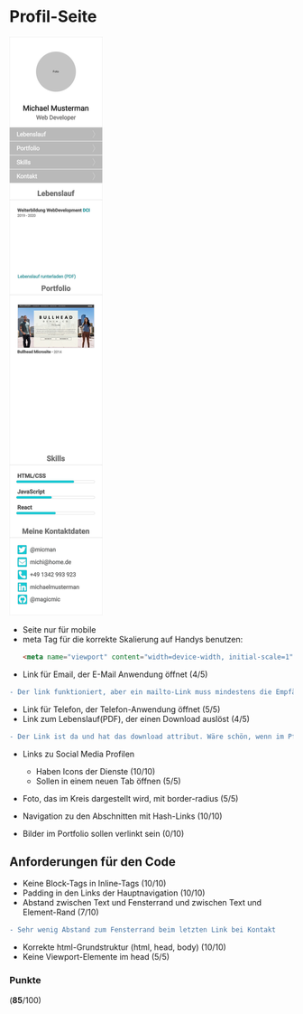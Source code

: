 # Profil-Seite

![layout](drafts/page.png "Portfolio Seite")

- Seite nur für mobile
- meta Tag für die korrekte Skalierung auf Handys benutzen:
  ```html
  <meta name="viewport" content="width=device-width, initial-scale=1">
  ```
- Link für Email, der E-Mail Anwendung öffnet (4/5)
```diff
- Der link funktioniert, aber ein mailto-Link muss mindestens die Empfänger-Adresse enthalten
```
- Link für Telefon, der Telefon-Anwendung öffnet (5/5)
- Link zum Lebenslauf(PDF), der einen Download auslöst (4/5)
```diff
- Der Link ist da und hat das download attribut. Wäre schön, wenn im Pfad zumindest ein Dateiname stehen würde.
```
- Links zu Social Media Profilen
  - Haben Icons der Dienste (10/10)
  - Sollen in einem neuen Tab öffnen (5/5)
  
- Foto, das im Kreis dargestellt wird, mit border-radius (5/5)
- Navigation zu den Abschnitten mit Hash-Links (10/10)
- Bilder im Portfolio sollen verlinkt sein (0/10)

## Anforderungen für den Code
- Keine Block-Tags in Inline-Tags (10/10)
- Padding in den Links der Hauptnavigation (10/10)
- Abstand zwischen Text und Fensterrand und zwischen Text und Element-Rand (7/10)
```diff
- Sehr wenig Abstand zum Fensterrand beim letzten Link bei Kontakt
```
- Korrekte html-Grundstruktur (html, head, body) (10/10)
- Keine Viewport-Elemente im head (5/5)

### Punkte
(**85**/100)
